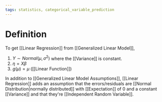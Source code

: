 ```yaml
---
tags: statistics, categorical_variable_prediction
---
```


# Definition

To get [[Linear Regression]] from [[Generalized Linear Model]],
1) $Y \sim Normal(\mu, \sigma^2)$ where the [[Variance]] is constant.
2) $\eta = X\beta$
3) $g(\mu) = \mu$ ([[Linear Function]])

In addition to [[Generalized Linear Model Assumptions]], [[Linear Regression]] adds an assumption that the errors/residuals are [[Normal Distribution|normally distributed]] with [[Expectation]] of $0$ and a constant [[Variance]] and that they're [[Independent Random Variable]].